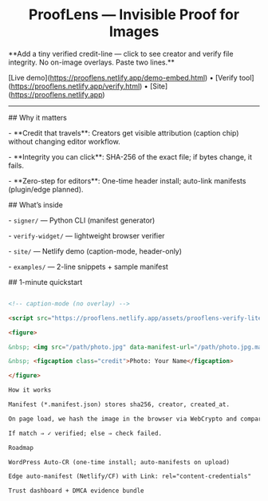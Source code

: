 <h1 align="center">ProofLens — Invisible Proof for Images</h1>



\*\*Add a tiny verified credit-line — click to see creator and verify file integrity. No on-image overlays. Paste two lines.\*\*



\[Live demo](https://prooflens.netlify.app/demo-embed.html) • \[Verify tool](https://prooflens.netlify.app/verify.html) • \[Site](https://prooflens.netlify.app)



---



\## Why it matters

\- \*\*Credit that travels\*\*: Creators get visible attribution (caption chip) without changing editor workflow.

\- \*\*Integrity you can click\*\*: SHA-256 of the exact file; if bytes change, it fails.

\- \*\*Zero-step for editors\*\*: One-time header install; auto-link manifests (plugin/edge planned).



\## What’s inside

\- `signer/` — Python CLI (manifest generator)

\- `verify-widget/` — lightweight browser verifier

\- `site/` — Netlify demo (caption-mode, header-only)

\- `examples/` — 2-line snippets + sample manifest



\## 1-minute quickstart

```html

<!-- caption-mode (no overlay) -->

<script src="https://prooflens.netlify.app/assets/prooflens-verify-lite.js"></script>

<figure>

&nbsp; <img src="/path/photo.jpg" data-manifest-url="/path/photo.jpg.manifest.json" alt="">

&nbsp; <figcaption class="credit">Photo: Your Name</figcaption>

</figure>

How it works

Manifest (*.manifest.json) stores sha256, creator, created_at.

On page load, we hash the image in the browser via WebCrypto and compare.

If match ⇒ ✓ verified; else ⇒ check failed.

Roadmap

WordPress Auto-CR (one-time install; auto-manifests on upload)

Edge auto-manifest (Netlify/CF) with Link: rel="content-credentials"

Trust dashboard + DMCA evidence bundle



